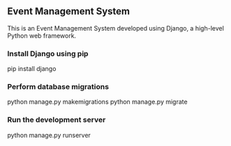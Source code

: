 ## Event Management System

This is an Event Management System developed using Django, a high-level Python web framework.

### Install Django using pip
pip install django


### Perform database migrations
python manage.py makemigrations
python manage.py migrate

### Run the development server
python manage.py runserver
